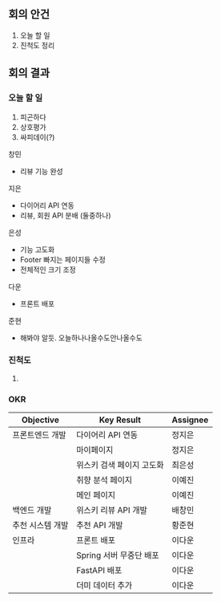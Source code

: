 ## 회의 안건

1. 오늘 할 일
2. 진척도 정리

## 회의 결과

### 오늘 할 일

1. 피곤하다
2. 상호평가
3. 싸피데이(?)

창민

- 리뷰 기능 완성

지은

- 다이어리 API 연동
- 리뷰, 회원 API 분배 (둘중하나)

은성

- 기능 고도화
- Footer 빠지는 페이지들 수정
- 전체적인 크기 조정

다운

- 프론트 배포

준현

- 해봐야 알듯. 오늘하나나올수도안나올수도

### 진척도

1.

### OKR

| Objective | Key Result | Assignee |
| --- | --- | --- |
| 프론트엔드 개발 | 다이어리 API 연동 | 정지은 |
|  | 마이페이지 | 정지은 |
|  | 위스키 검색 페이지 고도화 | 최은성 |
|  | 취향 분석 페이지  | 이예진 |
|  | 메인 페이지 | 이예진 |
| 백엔드 개발 | 위스키 리뷰 API 개발 | 배창민 |
| 추천 시스템 개발 | 추천 API 개발 | 황준현 |
| 인프라 | 프론트 배포 | 이다운 |
|  | Spring 서버 무중단 배포 | 이다운 |
|  | FastAPI 배포 | 이다운 |
|  | 더미 데이터 추가 | 이다운 |